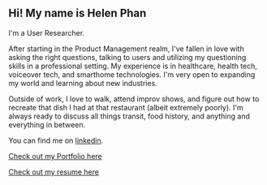 ## Hi! My name is Helen Phan

I'm a User Researcher.

After starting in the Product Management realm, I've fallen in love with asking the right questions, talking to users and utilizing my questioning skills in a professional setting. My experience is in healthcare, health tech, voiceover tech, and smarthome technologies. I'm very open to expanding my world and learning about new industries.

Outside of work, I love to walk, attend improv shows, and figure out how to recreate that dish I had at that restaurant (albeit extremely poorly). I'm always ready to discuss all things transit, food history, and anything and everything in between. 

You can find me on [linkedin](https://linkedin.com/in/helenphan24).

[Check out my Portfolio here](https://github.com/helen-phan/portfolio/blob/4e0774edb65a341e113cb6a3aef5a74b4772a91f/Helen%20Phan%20UXR%20Portfolio.pdf)

[Check out my resume here](https://github.com/helen-phan/portfolio/blob/4e0774edb65a341e113cb6a3aef5a74b4772a91f/Phan_UXR.pdf) 

